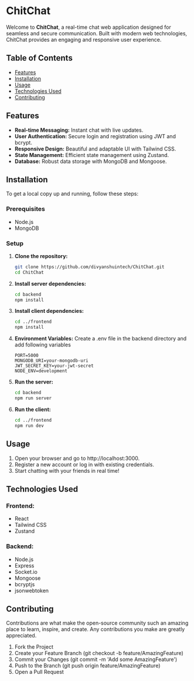 # ChitChat

Welcome to **ChitChat**, a real-time chat web application designed for seamless and secure communication. Built with modern web technologies, ChitChat provides an engaging and responsive user experience.

## Table of Contents

- [Features](#features)
- [Installation](#installation)
- [Usage](#usage)
- [Technologies Used](#technologies-used)
- [Contributing](#contributing)

## Features

- **Real-time Messaging:** Instant chat with live updates.
- **User Authentication:** Secure login and registration using JWT and bcrypt.
- **Responsive Design:** Beautiful and adaptable UI with Tailwind CSS.
- **State Management:** Efficient state management using Zustand.
- **Database:** Robust data storage with MongoDB and Mongoose.

## Installation

To get a local copy up and running, follow these steps:

### Prerequisites

- Node.js
- MongoDB

### Setup

1. **Clone the repository:**
   ```sh
   git clone https://github.com/divyanshuintech/ChitChat.git
   cd ChitChat
2. **Install server dependencies:**
   ```sh
   cd backend
   npm install
3. **Install client dependencies:**
   ```sh
   cd ../frontend
   npm install
4. **Environment Variables:**
   Create a .env file in the backend directory and add following variables
   ```env
   PORT=5000
   MONGODB_URI=your-mongodb-uri
   JWT_SECRET_KEY=your-jwt-secret
   NODE_ENV=development
5. **Run the server:**
   ```sh
   cd backend
   npm run server
6. **Run the client:**
   ```sh
   cd ../frontend
   npm run dev


## Usage
1.  Open your browser and go to http://localhost:3000.
2.  Register a new account or log in with existing credentials.
3.  Start chatting with your friends in real time!


## Technologies Used

### Frontend:
  * React
  * Tailwind CSS
  * Zustand

### Backend:
  * Node.js
  * Express
  * Socket.io
  * Mongoose
  * bcryptjs
  * jsonwebtoken


## Contributing
Contributions are what make the open-source community such an amazing place to learn, inspire, and create. Any contributions you make are greatly appreciated.

1. Fork the Project
2. Create your Feature Branch (git checkout -b feature/AmazingFeature)
3. Commit your Changes (git commit -m 'Add some AmazingFeature')
4. Push to the Branch (git push origin feature/AmazingFeature)
5. Open a Pull Request
